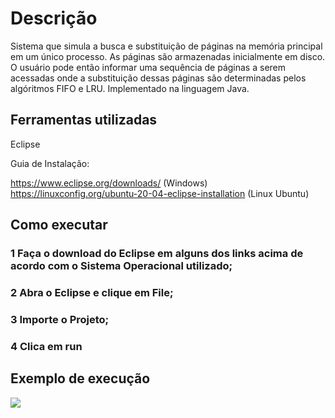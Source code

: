 # Descrição

Sistema que simula a busca e substituição de páginas na memória
principal em um único processo. As páginas são armazenadas inicialmente em disco. O
usuário pode então informar uma sequência de páginas a serem acessadas onde a
substituição dessas páginas são determinadas pelos algóritmos FIFO e LRU. Implementado na linguagem Java.

## Ferramentas utilizadas

Eclipse

Guia de Instalação:

https://www.eclipse.org/downloads/ (Windows)
https://linuxconfig.org/ubuntu-20-04-eclipse-installation (Linux Ubuntu)

## Como executar

### 1 Faça o download do Eclipse em alguns dos links acima de acordo com o Sistema Operacional utilizado;
### 2 Abra o Eclipse e clique em File;
### 3 Importe o Projeto;
### 4 Clica em run

## Exemplo de execução

[![](http://img.youtube.com/vi/ytYXDrCJd78/0.jpg)](http://www.youtube.com/watch?v=ytYXDrCJd78 "")





